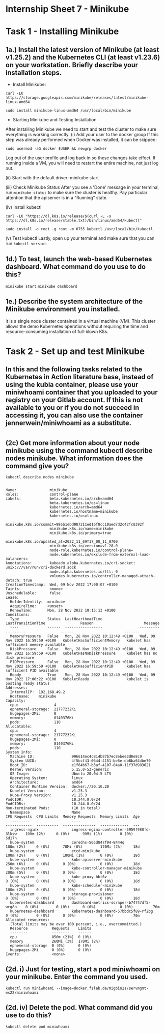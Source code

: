 # Internship Sheet 7 - Minikube

# Task 1 - Installing Minikube
## 1a.) Install the latest version of Minikube (at least v1.25.2) and the Kubernetes CLI (at least v1.23.6) on your workstation. Briefly describe your installation steps.
* Install Minikube:

`curl -LO https://storage.googleapis.com/minikube/releases/latest/minikube-linux-amd64`

`sudo install minikube-linux-amd64 /usr/local/bin/minikube`

* Starting Minikube and Testing Installation
  
After installing Minikube we need to start and test the cluster to make sure everything is working correctly.
(i) Add your user to the docker group
If this step was already performed when Docker was installed, it can be skipped:

`sudo usermod -aG docker $USER && newgrp docker`

Log out of the user profile and log back in so these changes take effect. If running inside a VM, you will need to restart the entire machine, not just log out.


(ii) Start with the default driver:
minikube start

(iii) Check Minikube Status
After you see a 'Done' message in your terminal, run `minikube status` to make sure the cluster is healthy. Pay particular attention that the apiserver is in a "Running" state.

(iv) Install kubectl

`curl -LO "https://dl.k8s.io/release/$(curl -L -s https://dl.k8s.io/release/stable.txt)/bin/linux/amd64/kubectl"`

`sudo install -o root -g root -m 0755 kubectl /usr/local/bin/kubectl`

(v) Test kubectl
Lastly, open up your terminal and make sure that you can run `kubectl version`


## 1d.) To test, launch the web-based Kubernetes dashboard. What command do you use to do this?
  `minikube start`
  `minikube dashboard`

## 1e.) Describe the system architecture of the Minikube environment you installed.
It is a single node cluster contained in a virtual machine (VM). This cluster allows the demo Kubernetes operations without requiring the time and resource-consuming installation of full-blown K8s.

# Task 2 - Set up and test Minikube

## In this and the following tasks related to the Kubernetes in Action literature base, instead of using the kubia container, please use your miniwhoami container that you uploaded to your registry on your Gitlab account. If this is not available to you or if you do not succeed in accessing it, you can also use the container jennerwein/miniwhoami as a substitute.
#
## (2c) Get more information about your node minikube using the command kubectl describe nodes minikube. What information does the command give you?
`kubectl describe nodes minikube`

```

Name:               minikube
Roles:              control-plane
Labels:             beta.kubernetes.io/arch=amd64
                    beta.kubernetes.io/os=linux
                    kubernetes.io/arch=amd64
                    kubernetes.io/hostname=minikube
                    kubernetes.io/os=linux
                    minikube.k8s.io/commit=986b1ebd987211ed16f8cc10aed7d2c42fc8392f
                    minikube.k8s.io/name=minikube
                    minikube.k8s.io/primary=true
                    minikube.k8s.io/updated_at=2022_11_09T17_00_11_0700
                    minikube.k8s.io/version=v1.28.0
                    node-role.kubernetes.io/control-plane=
                    node.kubernetes.io/exclude-from-external-load-balancers=
Annotations:        kubeadm.alpha.kubernetes.io/cri-socket: unix:///var/run/cri-dockerd.sock
                    node.alpha.kubernetes.io/ttl: 0
                    volumes.kubernetes.io/controller-managed-attach-detach: true
CreationTimestamp:  Wed, 09 Nov 2022 17:00:07 +0100
Taints:             <none>
Unschedulable:      false
Lease:
  HolderIdentity:  minikube
  AcquireTime:     <unset>
  RenewTime:       Mon, 28 Nov 2022 10:15:13 +0100
Conditions:
  Type             Status  LastHeartbeatTime                 LastTransitionTime                Reason                       Message
  ----             ------  -----------------                 ------------------                ------                       -------
  MemoryPressure   False   Mon, 28 Nov 2022 10:12:49 +0100   Wed, 09 Nov 2022 16:59:59 +0100   KubeletHasSufficientMemory   kubelet has sufficient memory available
  DiskPressure     False   Mon, 28 Nov 2022 10:12:49 +0100   Wed, 09 Nov 2022 16:59:59 +0100   KubeletHasNoDiskPressure     kubelet has no disk pressure
  PIDPressure      False   Mon, 28 Nov 2022 10:12:49 +0100   Wed, 09 Nov 2022 16:59:59 +0100   KubeletHasSufficientPID      kubelet has sufficient PID available
  Ready            True    Mon, 28 Nov 2022 10:12:49 +0100   Wed, 09 Nov 2022 17:00:22 +0100   KubeletReady                 kubelet is posting ready status
Addresses:
  InternalIP:  192.168.49.2
  Hostname:    minikube
Capacity:
  cpu:                4
  ephemeral-storage:  21777232Ki
  hugepages-2Mi:      0
  memory:             8140376Ki
  pods:               110
Allocatable:
  cpu:                4
  ephemeral-storage:  21777232Ki
  hugepages-2Mi:      0
  memory:             8140376Ki
  pods:               110
System Info:
  Machine ID:                 996614ec4c814b87b7ec8ebee3d0e8c9
  System UUID:                4f5bcf43-0644-4151-be6e-db8ba64dbe70
  Boot ID:                    e1f64b67-b3af-4107-84a0-11f37d903621
  Kernel Version:             5.15.0-53-generic
  OS Image:                   Ubuntu 20.04.5 LTS
  Operating System:           linux
  Architecture:               amd64
  Container Runtime Version:  docker://20.10.20
  Kubelet Version:            v1.25.3
  Kube-Proxy Version:         v1.25.3
PodCIDR:                      10.244.0.0/24
PodCIDRs:                     10.244.0.0/24
Non-terminated Pods:          (10 in total)
  Namespace                   Name                                         CPU Requests  CPU Limits  Memory Requests  Memory Limits  Age
  ---------                   ----                                         ------------  ----------  ---------------  -------------  ---
  ingress-nginx               ingress-nginx-controller-5959f988fd-8lksw    100m (2%)     0 (0%)      90Mi (1%)        0 (0%)         6d17h
  kube-system                 coredns-565d847f94-8444q                     100m (2%)     0 (0%)      70Mi (0%)        170Mi (2%)     18d
  kube-system                 etcd-minikube                                100m (2%)     0 (0%)      100Mi (1%)       0 (0%)         18d
  kube-system                 kube-apiserver-minikube                      250m (6%)     0 (0%)      0 (0%)           0 (0%)         18d
  kube-system                 kube-controller-manager-minikube             200m (5%)     0 (0%)      0 (0%)           0 (0%)         18d
  kube-system                 kube-proxy-hbt6v                             0 (0%)        0 (0%)      0 (0%)           0 (0%)         18d
  kube-system                 kube-scheduler-minikube                      100m (2%)     0 (0%)      0 (0%)           0 (0%)         18d
  kube-system                 storage-provisioner                          0 (0%)        0 (0%)      0 (0%)           0 (0%)         18d
  kubernetes-dashboard        dashboard-metrics-scraper-b74747df5-wrq8p    0 (0%)        0 (0%)      0 (0%)           0 (0%)         70m
  kubernetes-dashboard        kubernetes-dashboard-57bbdc5f89-rf2bg        0 (0%)        0 (0%)      0 (0%)           0 (0%)         70m
Allocated resources:
  (Total limits may be over 100 percent, i.e., overcommitted.)
  Resource           Requests    Limits
  --------           --------    ------
  cpu                850m (21%)  0 (0%)
  memory             260Mi (3%)  170Mi (2%)
  ephemeral-storage  0 (0%)      0 (0%)
  hugepages-2Mi      0 (0%)      0 (0%)
Events:              <none>

```

## (2d. i) Just for testing, start a pod miniwhoami on your minikube. Enter the command you used.

`kubectl run miniwhoami --image=docker.fslab.de/migbin2s/servmgmt-ws22/miniwhoami`

## (2d. iv) Delete the pod. What command did you use to do this?

`kubectl delete pod miniwhoami`

